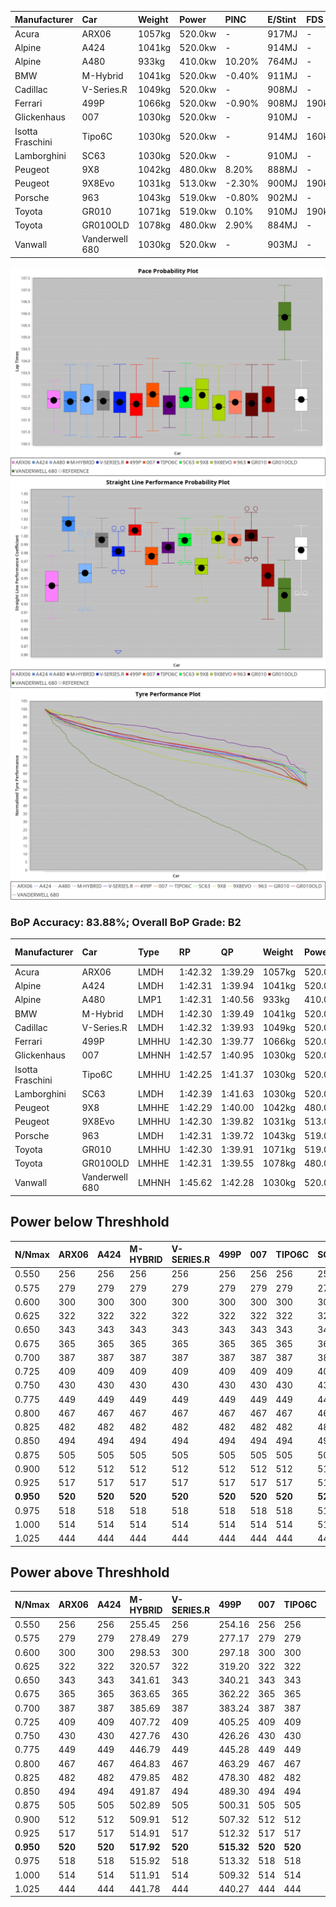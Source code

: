 | Manufacturer     | Car            | Weight | Power   | PINC    | E/Stint | FDS     |
|:-|:-|:-|:-|:-|:-|:-|
| Acura            | ARX06          | 1057kg | 520.0kw |    -    | 917MJ   |    -    |
| Alpine           | A424           | 1041kg | 520.0kw |    -    | 914MJ   |    -    |
| Alpine           | A480           | 933kg  | 410.0kw | 10.20%  | 764MJ   |    -    |
| BMW              | M-Hybrid       | 1041kg | 520.0kw | -0.40%  | 911MJ   |    -    |
| Cadillac         | V-Series.R     | 1049kg | 520.0kw |    -    | 908MJ   |    -    |
| Ferrari          | 499P           | 1066kg | 520.0kw | -0.90%  | 908MJ   | 190kph  |
| Glickenhaus      | 007            | 1030kg | 520.0kw |    -    | 910MJ   |    -    |
| Isotta Fraschini | Tipo6C         | 1030kg | 520.0kw |    -    | 914MJ   | 160kph  |
| Lamborghini      | SC63           | 1030kg | 520.0kw |    -    | 910MJ   |    -    |
| Peugeot          | 9X8            | 1042kg | 480.0kw | 8.20%   | 888MJ   |    -    |
| Peugeot          | 9X8Evo         | 1031kg | 513.0kw | -2.30%  | 900MJ   | 190kph  |
| Porsche          | 963            | 1043kg | 519.0kw | -0.80%  | 902MJ   |    -    |
| Toyota           | GR010          | 1071kg | 519.0kw | 0.10%   | 910MJ   | 190kph  |
| Toyota           | GR010OLD       | 1078kg | 480.0kw | 2.90%   | 884MJ   |    -    |
| Vanwall          | Vanderwell 680 | 1030kg | 520.0kw |    -    | 903MJ   |    -    |

![PACECHART](./IMG/AUTO.png)
![STRAIGHTLINEPERFORMANCECHART](./IMG/AUTO_sp.png)
![TYREPERFORMANCECHART](./IMG/AUTO_tw.png)

### BoP Accuracy: 83.88%; Overall BoP Grade: B2
| Manufacturer     | Car            | Type  | RP      | QP      | Weight | Power¹  | Threshhold | PINC    | Power²   | E/Stint | AVG Vmax  | FDS     | RDLC | L/Stint | BOP-Grade | Model Accuracy | Model Points | Match%  | SimDiff |
|:-|:-|:-|:-|:-|:-|:-|:-|:-|:-|:-|:-|:-|:-|:-|:-|:-|:-|:-|:-|
| Acura            | ARX06          | LMDH  | 1:42.32 | 1:39.29 | 1057kg | 520.0kw | 250.0kph   |    -    | 520.00kw |  917MJ  | 289.59kph |    -    | 1.01 | 33      | +D1       | 100.00%        | 995          | 68.76%  | #       |
| Alpine           | A424           | LMDH  | 1:42.31 | 1:39.94 | 1041kg | 520.0kw | 0.0kph     |    -    | 520.00kw |  914MJ  | 301.53kph |    -    | 1.01 | 33      | ~A1       | 86.43%         | 618          | 95.53%  | ±0.14s  |
| Alpine           | A480           | LMP1  | 1:42.31 | 1:40.56 |  933kg | 410.0kw | 250.0kph   | 10.20%  | 451.80kw |  764MJ  | 291.49kph |    -    | 1.00 | 31      | ~A1       | 68.63%         | 967          | 100.00% | #       |
| BMW              | M-Hybrid       | LMDH  | 1:42.30 | 1:39.49 | 1041kg | 520.0kw | 250.0kph   | -0.40%  | 517.90kw |  911MJ  | 298.44kph |    -    | 1.01 | 33      | +B1       | 93.77%         | 1672         | 89.95%  | ±0.08s  |
| Cadillac         | V-Series.R     | LMDH  | 1:42.32 | 1:39.93 | 1049kg | 520.0kw | 250.0kph   |    -    | 520.00kw |  908MJ  | 295.01kph |    -    | 1.01 | 33      | ~A1       | 83.12%         | 1921         | 98.41%  | ±0.22s  |
| Ferrari          | 499P           | LMHHU | 1:42.30 | 1:39.77 | 1066kg | 520.0kw | 250.0kph   | -0.90%  | 515.30kw |  908MJ  | 298.39kph | 190kph  | 1.02 | 33      | ~A1       | 69.49%         | 1950         | 100.00% | ±0.01s  |
| Glickenhaus      | 007            | LMHNH | 1:42.57 | 1:40.95 | 1030kg | 520.0kw | 0.0kph     |    -    | 520.00kw |  910MJ  | 296.29kph |    -    | 0.96 | 33      | ~A1       | 89.50%         | 1518         | 100.00% | #       |
| Isotta Fraschini | Tipo6C         | LMHHU | 1:42.25 | 1:41.37 | 1030kg | 520.0kw | 0.0kph     |    -    | 520.00kw |  914MJ  | 297.91kph | 160kph  | 1.08 | 33      | +C2       | 73.56%         | 64           | 73.12%  | ±0.16s  |
| Lamborghini      | SC63           | LMDH  | 1:42.39 | 1:41.63 | 1030kg | 520.0kw | 0.0kph     |    -    | 520.00kw |  910MJ  | 298.93kph |    -    | 1.06 | 33      | +A2       | 95.82%         | 459          | 93.77%  | ±0.13s  |
| Peugeot          | 9X8            | LMHHE | 1:42.29 | 1:40.00 | 1042kg | 480.0kw | 250.0kph   | 8.20%   | 519.40kw |  888MJ  | 291.94kph |    -    | 1.02 | 33      | -A2       | 88.75%         | 2383         | 93.60%  | ±0.32s  |
| Peugeot          | 9X8Evo         | LMHHU | 1:42.30 | 1:39.82 | 1031kg | 513.0kw | 250.0kph   | -2.30%  | 501.20kw |  900MJ  | 297.77kph | 190kph  | 1.02 | 33      | ~A1       | 66.97%         | 221          | 100.00% | #       |
| Porsche          | 963            | LMDH  | 1:42.31 | 1:39.72 | 1043kg | 519.0kw | 250.0kph   | -0.80%  | 514.80kw |  902MJ  | 297.67kph |    -    | 1.01 | 33      | ~A1       | 81.02%         | 5243         | 99.14%  | ±0.18s  |
| Toyota           | GR010          | LMHHU | 1:42.30 | 1:39.91 | 1071kg | 519.0kw | 250.0kph   | 0.10%   | 519.50kw |  910MJ  | 297.26kph | 190kph  | 1.02 | 33      | ~A1       | 73.70%         | 2701         | 100.00% | ±0.23s  |
| Toyota           | GR010OLD       | LMHHE | 1:42.31 | 1:39.55 | 1078kg | 480.0kw | 250.0kph   | 2.90%   | 493.90kw |  884MJ  | 287.29kph |    -    | 1.02 | 33      | -B1       | 99.03%         | 1536         | 89.87%  | #       |
| Vanwall          | Vanderwell 680 | LMHNH | 1:45.62 | 1:42.28 | 1030kg | 520.0kw | 0.0kph     |    -    | 520.00kw |  903MJ  | 289.21kph |    -    | 1.01 | 33      | +Ω2       | 97.01%         | 649          | -43.95% | #       |

## Power below Threshhold
| N/Nmax    | ARX06   | A424    | M-HYBRID | V-SERIES.R | 499P    | 007     | TIPO6C  | SC63    | 9X8     | 9X8EVO  | 963     | GR010   | GR010OLD | VANDERWELL 680 | ​     | RPM      | A480       |
|:-|:-|:-|:-|:-|:-|:-|:-|:-|:-|:-|:-|:-|:-|:-|:-|:-|:-|
|  0.550    |  256    |  256    |  256     |  256       |  256    |  256    |  256    |  256    |  236    |  253    |  256    |  256    |  236     |  256           |  ​    |   --     |  0.00      |
|  0.575    |  279    |  279    |  279     |  279       |  279    |  279    |  279    |  279    |  258    |  276    |  279    |  279    |  258     |  279           |  ​    |   --     |  0.00      |
|  0.600    |  300    |  300    |  300     |  300       |  300    |  300    |  300    |  300    |  277    |  296    |  299    |  299    |  277     |  300           |  ​    |   --     |  0.00      |
|  0.625    |  322    |  322    |  322     |  322       |  322    |  322    |  322    |  322    |  297    |  317    |  321    |  321    |  297     |  322           |  ​    |   --     |  0.00      |
|  0.650    |  343    |  343    |  343     |  343       |  343    |  343    |  343    |  343    |  317    |  338    |  342    |  342    |  317     |  343           |  ​    |   --     |  0.00      |
|  0.675    |  365    |  365    |  365     |  365       |  365    |  365    |  365    |  365    |  337    |  360    |  364    |  364    |  337     |  365           |  ​    |   --     |  0.00      |
|  0.700    |  387    |  387    |  387     |  387       |  387    |  387    |  387    |  387    |  358    |  382    |  386    |  386    |  358     |  387           |  ​    |   --     |  0.00      |
|  0.725    |  409    |  409    |  409     |  409       |  409    |  409    |  409    |  409    |  378    |  403    |  408    |  408    |  378     |  409           |  ​    |   --     |  0.00      |
|  0.750    |  430    |  430    |  430     |  430       |  430    |  430    |  430    |  430    |  397    |  424    |  429    |  429    |  397     |  430           |  ​    |   --     |  0.00      |
|  0.775    |  449    |  449    |  449     |  449       |  449    |  449    |  449    |  449    |  415    |  443    |  448    |  448    |  415     |  449           |  ​    |  5000    |  253.10    |
|  0.800    |  467    |  467    |  467     |  467       |  467    |  467    |  467    |  467    |  431    |  461    |  466    |  466    |  431     |  467           |  ​    |  5500    |  299.12    |
|  0.825    |  482    |  482    |  482     |  482       |  482    |  482    |  482    |  482    |  445    |  476    |  481    |  481    |  445     |  482           |  ​    |  6000    |  334.14    |
|  0.850    |  494    |  494    |  494     |  494       |  494    |  494    |  494    |  494    |  456    |  487    |  493    |  493    |  456     |  494           |  ​    |  6500    |  377.15    |
|  0.875    |  505    |  505    |  505     |  505       |  505    |  505    |  505    |  505    |  466    |  498    |  504    |  504    |  466     |  505           |  ​    |  7000    |  421.17    |
|  0.900    |  512    |  512    |  512     |  512       |  512    |  512    |  512    |  512    |  472    |  505    |  511    |  511    |  472     |  512           |  ​    |  7500    |  432.18    |
|  0.925    |  517    |  517    |  517     |  517       |  517    |  517    |  517    |  517    |  477    |  510    |  516    |  516    |  477     |  517           |  ​    |  8000    |  428.17    |
| **0.950** | **520** | **520** | **520**  | **520**    | **520** | **520** | **520** | **520** | **480** | **513** | **519** | **519** | **480**  | **520**        | **​** | **8500** | **431.18** |
|  0.975    |  518    |  518    |  518     |  518       |  518    |  518    |  518    |  518    |  478    |  511    |  517    |  517    |  478     |  518           |  ​    |  9000    |  216.09    |
|  1.000    |  514    |  514    |  514     |  514       |  514    |  514    |  514    |  514    |  475    |  507    |  513    |  513    |  475     |  514           |  ​    |   --     |  0.00      |
|  1.025    |  444    |  444    |  444     |  444       |  444    |  444    |  444    |  444    |  410    |  438    |  443    |  443    |  410     |  444           |  ​    |   --     |  0.00      |

## Power above Threshhold
| N/Nmax    | ARX06   | A424    | M-HYBRID   | V-SERIES.R | 499P       | 007     | TIPO6C  | SC63    | 9X8        | 9X8EVO     | 963        | GR010      | GR010OLD   | VANDERWELL 680 | ​     | RPM      | A480       |
|:-|:-|:-|:-|:-|:-|:-|:-|:-|:-|:-|:-|:-|:-|:-|:-|:-|:-|
|  0.550    |  256    |  256    |  255.45    |  256       |  254.16    |  256    |  256    |  256    |  256.18    |  247.10    |  253.42    |  256.26    |  243.45    |  256           |  ​    |   --     |  0.00      |
|  0.575    |  279    |  279    |  278.49    |  279       |  277.17    |  279    |  279    |  279    |  279.19    |  270.11    |  276.46    |  279.28    |  265.49    |  279           |  ​    |   --     |  0.00      |
|  0.600    |  300    |  300    |  298.53    |  300       |  297.18    |  300    |  300    |  300    |  299.21    |  290.12    |  297.49    |  299.30    |  285.53    |  300           |  ​    |   --     |  0.00      |
|  0.625    |  322    |  322    |  320.57    |  322       |  319.20    |  322    |  322    |  322    |  321.22    |  310.12    |  318.52    |  321.32    |  305.57    |  322           |  ​    |   --     |  0.00      |
|  0.650    |  343    |  343    |  341.61    |  343       |  340.21    |  343    |  343    |  343    |  342.24    |  331.13    |  339.56    |  342.34    |  325.61    |  343           |  ​    |   --     |  0.00      |
|  0.675    |  365    |  365    |  363.65    |  365       |  362.22    |  365    |  365    |  365    |  364.25    |  352.14    |  361.60    |  364.36    |  346.65    |  365           |  ​    |   --     |  0.00      |
|  0.700    |  387    |  387    |  385.69    |  387       |  383.24    |  387    |  387    |  387    |  386.27    |  373.15    |  383.63    |  386.39    |  367.68    |  387           |  ​    |   --     |  0.00      |
|  0.725    |  409    |  409    |  407.72    |  409       |  405.25    |  409    |  409    |  409    |  408.28    |  394.16    |  404.67    |  408.41    |  388.72    |  409           |  ​    |   --     |  0.00      |
|  0.750    |  430    |  430    |  427.76    |  430       |  426.26    |  430    |  430    |  430    |  429.30    |  414.17    |  425.70    |  429.43    |  407.76    |  430           |  ​    |   --     |  0.00      |
|  0.775    |  449    |  449    |  446.79    |  449       |  445.28    |  449    |  449    |  449    |  448.31    |  433.17    |  444.73    |  448.45    |  426.79    |  449           |  ​    |  5000    |  253.10    |
|  0.800    |  467    |  467    |  464.83    |  467       |  463.29    |  467    |  467    |  467    |  466.32    |  450.18    |  462.76    |  466.47    |  443.83    |  467           |  ​    |  5500    |  299.12    |
|  0.825    |  482    |  482    |  479.85    |  482       |  478.30    |  482    |  482    |  482    |  481.33    |  465.19    |  477.79    |  481.48    |  457.85    |  482           |  ​    |  6000    |  334.14    |
|  0.850    |  494    |  494    |  491.87    |  494       |  489.30    |  494    |  494    |  494    |  493.34    |  476.19    |  488.81    |  493.49    |  468.87    |  494           |  ​    |  6500    |  377.15    |
|  0.875    |  505    |  505    |  502.89    |  505       |  500.31    |  505    |  505    |  505    |  504.35    |  486.19    |  499.82    |  504.50    |  478.89    |  505           |  ​    |  7000    |  421.17    |
|  0.900    |  512    |  512    |  509.91    |  512       |  507.32    |  512    |  512    |  512    |  511.35    |  493.20    |  506.83    |  511.51    |  485.91    |  512           |  ​    |  7500    |  432.18    |
|  0.925    |  517    |  517    |  514.91    |  517       |  512.32    |  517    |  517    |  517    |  516.36    |  498.20    |  511.84    |  516.52    |  490.91    |  517           |  ​    |  8000    |  428.17    |
| **0.950** | **520** | **520** | **517.92** | **520**    | **515.32** | **520** | **520** | **520** | **519.36** | **501.20** | **514.85** | **519.52** | **493.92** | **520**        | **​** | **8500** | **431.18** |
|  0.975    |  518    |  518    |  515.92    |  518       |  513.32    |  518    |  518    |  518    |  517.36    |  499.20    |  512.84    |  517.52    |  491.92    |  518           |  ​    |  9000    |  216.09    |
|  1.000    |  514    |  514    |  511.91    |  514       |  509.32    |  514    |  514    |  514    |  513.36    |  496.20    |  508.84    |  513.51    |  488.91    |  514           |  ​    |   --     |  0.00      |
|  1.025    |  444    |  444    |  441.78    |  444       |  440.27    |  444    |  444    |  444    |  443.31    |  428.17    |  439.72    |  443.44    |  421.79    |  444           |  ​    |   --     |  0.00      |
